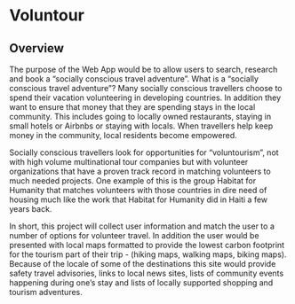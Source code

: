 # Voluntour

## Overview

The purpose of the Web App would be to allow users to search, research and book a “socially conscious travel adventure”.
What is a “socially conscious travel adventure”?  Many socially conscious travellers choose to spend their vacation volunteering in developing countries.  In addition they want to ensure that money that they are spending stays in the local community.  This includes going to locally owned restaurants, staying in small hotels or Airbnbs or staying with locals.  When travellers help keep money in the community, local residents become empowered.

Socially conscious travellers look for opportunities for “voluntourism”, not with high volume multinational tour companies but with volunteer organizations that have a proven track record in matching volunteers to much needed projects.  One example of this is the group Habitat for Humanity that matches volunteers with those countries in dire need of housing much like the work that Habitat for Humanity did in Haiti a few years back.

In short, this project will collect user information and match the user to a number of options for volunteer travel. In addition the user would be presented with local maps formatted to provide the lowest carbon footprint for the tourism part of their trip - (hiking maps, walking maps, biking maps).  Because of the locale of some of the destinations this site would provide safety travel advisories, links to local news sites, lists of community events happening during one’s stay and lists of locally supported shopping and tourism adventures.
